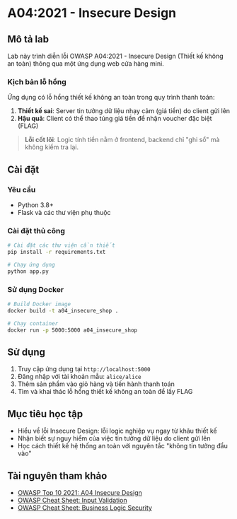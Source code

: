# A04:2021 - Insecure Design

## Mô tả lab

Lab này trình diễn lỗi OWASP A04:2021 - Insecure Design (Thiết kế không an toàn) thông qua một ứng dụng web cửa hàng mini.

### Kịch bản lỗ hổng

Ứng dụng có lỗ hổng thiết kế không an toàn trong quy trình thanh toán:

1. **Thiết kế sai**: Server tin tưởng dữ liệu nhạy cảm (giá tiền) do client gửi lên
2. **Hậu quả**: Client có thể thao túng giá tiền để nhận voucher đặc biệt (FLAG)

> **Lỗi cốt lõi**: Logic tính tiền nằm ở frontend, backend chỉ "ghi sổ" mà không kiểm tra lại.

## Cài đặt

### Yêu cầu

- Python 3.8+
- Flask và các thư viện phụ thuộc

### Cài đặt thủ công

```bash
# Cài đặt các thư viện cần thiết
pip install -r requirements.txt

# Chạy ứng dụng
python app.py
```

### Sử dụng Docker

```bash
# Build Docker image
docker build -t a04_insecure_shop .

# Chạy container
docker run -p 5000:5000 a04_insecure_shop
```

## Sử dụng

1. Truy cập ứng dụng tại `http://localhost:5000`
2. Đăng nhập với tài khoản mẫu: `alice/alice`
3. Thêm sản phẩm vào giỏ hàng và tiến hành thanh toán
4. Tìm và khai thác lỗ hổng thiết kế không an toàn để lấy FLAG

## Mục tiêu học tập

* Hiểu về lỗi Insecure Design: lỗi logic nghiệp vụ ngay từ khâu thiết kế
* Nhận biết sự nguy hiểm của việc tin tưởng dữ liệu do client gửi lên
* Học cách thiết kế hệ thống an toàn với nguyên tắc "không tin tưởng đầu vào"

## Tài nguyên tham khảo

- [OWASP Top 10 2021: A04 Insecure Design](https://owasp.org/Top10/A04_2021-Insecure_Design/)
- [OWASP Cheat Sheet: Input Validation](https://cheatsheetseries.owasp.org/cheatsheets/Input_Validation_Cheat_Sheet.html)
- [OWASP Cheat Sheet: Business Logic Security](https://cheatsheetseries.owasp.org/cheatsheets/Business_Logic_Security_Cheat_Sheet.html) 